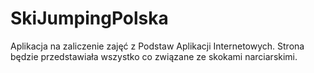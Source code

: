 # SkiJumpingPolska
Aplikacja na zaliczenie zajęć z Podstaw Aplikacji Internetowych. Strona będzie przedstawiała wszystko co związane ze skokami narciarskimi.
